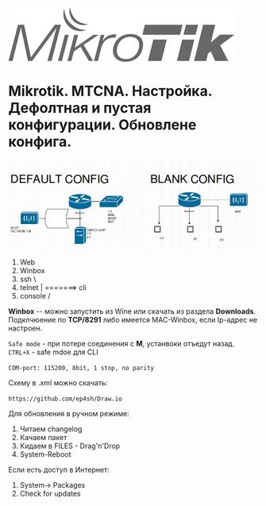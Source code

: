 ![Mikrotik](../../img/Mik.png)

# Mikrotik. MTCNA. Настройка. Дефолтная и пустая конфигурации. Обновлене конфига.

![Mikrotik](Mik-conf.png)

1. Web
2. Winbox
3. ssh \
4. telnet | =======> cli
5. console /

**Winbox** -- можно запустить из Wine или скачать из раздела **Downloads**.  
Подклчюение по **TCP/8291** либо имеется MAC-Winbox, если Ip-адрес не настроен.  

```Safe mode``` - при потере соединения с **M**, устанвоки отъедут назад.  
```CTRL+X``` - safe mdoe для CLI

```COM-port: 115200, 8bit, 1 stop, no parity```

Схему в .xml можно скачать:

```https://github.com/ep4sh/Draw.io```


Для обновления в ручном режиме:

1. Читаем changelog
2. Качаем пакет
3. Кидаем в FILES - Drag'n'Drop
4. System-Reboot

Если есть доступ в Интернет:  
1. System-> Packages
2. Check for updates
